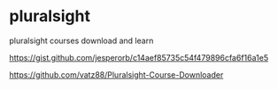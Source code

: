 # pluralsight
pluralsight courses download and learn


https://gist.github.com/jesperorb/c14aef85735c54f479896cfa6f16a1e5 


https://github.com/vatz88/Pluralsight-Course-Downloader

